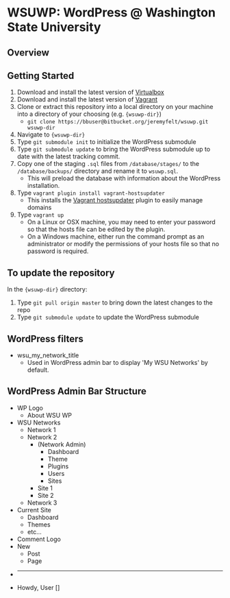 # WSUWP: WordPress @ Washington State University

## Overview

## Getting Started

1. Download and install the latest version of [Virtualbox](https://www.virtualbox.org/wiki/Downloads)
1. Download and install the latest version of [Vagrant](http://downloads.vagrantup.com/)
1. Clone or extract this repository into a local directory on your machine into a directory of your choosing (e.g. `{wsuwp-dir}`)
	* `git clone https://bbuser@bitbucket.org/jeremyfelt/wsuwp.git wsuwp-dir`
1. Navigate to `{wsuwp-dir}`
1. Type `git submodule init` to initialize the WordPress submodule
1. Type `git submodule update` to bring the WordPress submodule up to date with the latest tracking commit.
1. Copy one of the staging `.sql` files from `/database/stages/` to the `/database/backups/` directory and rename it to `wsuwp.sql`.
 	* This will preload the database with information about the WordPress installation.
1. Type `vagrant plugin install vagrant-hostsupdater`
	* This installs the [Vagrant hostsupdater](https://github.com/cogitatio/vagrant-hostsupdater) plugin to easily manage domains
1. Type `vagrant up`
	* On a Linux or OSX machine, you may need to enter your password so that the hosts file can be edited by the plugin.
	* On a Windows machine, either run the command prompt as an administrator or modify the permissions of your hosts file so that no password is required.

## To update the repository

In the `{wsuwp-dir}` directory:

1. Type `git pull origin master` to bring down the latest changes to the repo
1. Type `git submodule update` to update the WordPress submodule

## WordPress filters

* wsu_my_network_title
	* Used in WordPress admin bar to display 'My WSU Networks' by default.

## WordPress Admin Bar Structure

* WP Logo
	* About WSU WP
* WSU Networks
	* Network 1
	* Network 2
		* (Network Admin)
			* Dashboard
			* Theme
			* Plugins
			* Users
			* Sites
		* Site 1
		* Site 2
	* Network 3
* Current Site
	* Dashboard
	* Themes
	* etc...
* Comment Logo
* New
	* Post
	* Page
* -----
* Howdy, User []